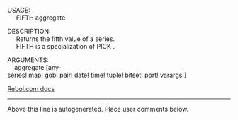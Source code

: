 USAGE:  
&nbsp;&nbsp;&nbsp;&nbsp;&nbsp;FIFTH&nbsp;aggregate&nbsp;  
  
DESCRIPTION:  
&nbsp;&nbsp;&nbsp;&nbsp;&nbsp;Returns&nbsp;the&nbsp;fifth&nbsp;value&nbsp;of&nbsp;a&nbsp;series.  
&nbsp;&nbsp;&nbsp;&nbsp;&nbsp;FIFTH&nbsp;is&nbsp;a&nbsp;specialization&nbsp;of&nbsp;PICK&nbsp;.  
  
ARGUMENTS:  
&nbsp;&nbsp;&nbsp;&nbsp;aggregate&nbsp;[any-series!&nbsp;map!&nbsp;gob!&nbsp;pair!&nbsp;date!&nbsp;time!&nbsp;tuple!&nbsp;bitset!&nbsp;port!&nbsp;varargs!]  

[Rebol.com docs](http://www.rebol.com/r3/docs/functions/fifth.html)
___
Above this line is autogenerated. Place user comments below.